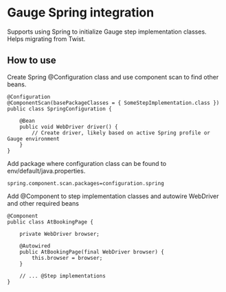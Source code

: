 # Gauge Spring integration

Supports using Spring to initialize Gauge step implementation classes. Helps migrating from Twist.

## How to use

Create Spring @Configuration class and use component scan to find other beans.

    @Configuration
    @ComponentScan(basePackageClasses = { SomeStepImplementation.class })
    public class SpringConfiguration {

        @Bean
        public void WebDriver driver() {
            // Create driver, likely based on active Spring profile or Gauge environment
        }
    }
    
Add package where configuration class can be found to env/default/java.properties.

    spring.component.scan.packages=configuration.spring


Add @Component to step implementation classes and autowire WebDriver and other required beans


    @Component
    public class AtBookingPage {

        private WebDriver browser;

        @Autowired
        public AtBookingPage(final WebDriver browser) {
            this.browser = browser;
        }
        
        // ... @Step implementations
    }

